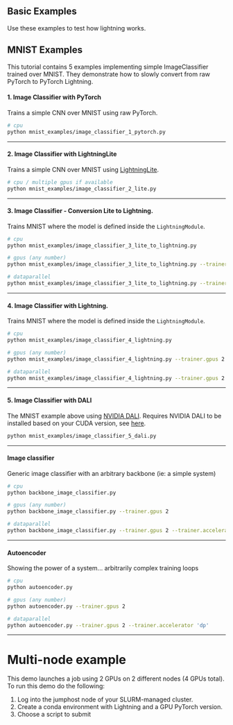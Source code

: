 ## Basic Examples

Use these examples to test how lightning works.

## MNIST Examples

This tutorial contains 5 examples implementing simple ImageClassifier trained over MNIST.
They demonstrate how to slowly convert from raw PyTorch to PyTorch Lightning.

#### 1. Image Classifier with PyTorch

Trains a simple CNN over MNIST using raw PyTorch.

```bash
# cpu
python mnist_examples/image_classifier_1_pytorch.py
```

______________________________________________________________________

#### 2. Image Classifier with LightningLite

Trains a simple CNN over MNIST using [LightningLite](https://pytorch-lightning.readthedocs.io/en/latest/starter/lightning_lite.rst).

```bash
# cpu / multiple gpus if available
python mnist_examples/image_classifier_2_lite.py
```

______________________________________________________________________

#### 3. Image Classifier - Conversion Lite to Lightning.

Trains MNIST where the model is defined inside the `LightningModule`.

```bash
# cpu
python mnist_examples/image_classifier_3_lite_to_lightning.py

# gpus (any number)
python mnist_examples/image_classifier_3_lite_to_lightning.py --trainer.gpus 2

# dataparallel
python mnist_examples/image_classifier_3_lite_to_lightning.py --trainer.gpus 2 --trainer.accelerator 'dp'
```

______________________________________________________________________

#### 4. Image Classifier with Lightning.

Trains MNIST where the model is defined inside the `LightningModule`.

```bash
# cpu
python mnist_examples/image_classifier_4_lightning.py

# gpus (any number)
python mnist_examples/image_classifier_4_lightning.py --trainer.gpus 2

# dataparallel
python mnist_examples/image_classifier_4_lightning.py --trainer.gpus 2 --trainer.accelerator 'dp'
```

______________________________________________________________________

#### 5. Image Classifier with DALI

The MNIST example above using [NVIDIA DALI](https://developer.nvidia.com/DALI).
Requires NVIDIA DALI to be installed based on your CUDA version, see [here](https://docs.nvidia.com/deeplearning/dali/user-guide/docs/installation.html).

```bash
python mnist_examples/image_classifier_5_dali.py
```

______________________________________________________________________

#### Image classifier

Generic image classifier with an arbitrary backbone (ie: a simple system)

```bash
# cpu
python backbone_image_classifier.py

# gpus (any number)
python backbone_image_classifier.py --trainer.gpus 2

# dataparallel
python backbone_image_classifier.py --trainer.gpus 2 --trainer.accelerator 'dp'
```

______________________________________________________________________

#### Autoencoder

Showing the power of a system... arbitrarily complex training loops

```bash
# cpu
python autoencoder.py

# gpus (any number)
python autoencoder.py --trainer.gpus 2

# dataparallel
python autoencoder.py --trainer.gpus 2 --trainer.accelerator 'dp'
```

______________________________________________________________________

# Multi-node example

This demo launches a job using 2 GPUs on 2 different nodes (4 GPUs total).
To run this demo do the following:

1. Log into the jumphost node of your SLURM-managed cluster.
1. Create a conda environment with Lightning and a GPU PyTorch version.
1. Choose a script to submit
